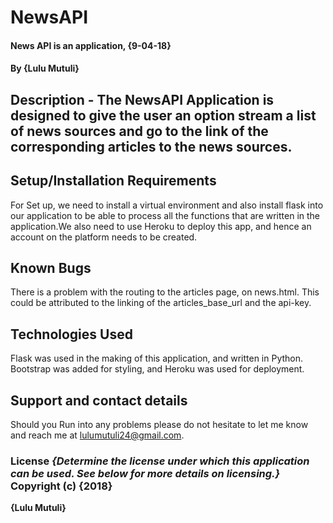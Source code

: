   # NewsAPI

  #### News API is an application, {9-04-18}
  #### By **{Lulu Mutuli}**
  ## Description - The NewsAPI Application is designed to give the user an option stream a list of news sources and go to the link of the corresponding articles to the news sources.  

  ## Setup/Installation Requirements
  For Set up, we need to install a virtual environment and also install flask into our application to be able to process all the functions that are written in the application.We also need to use Heroku to deploy this app, and hence an account on the platform needs to be created.

  ## Known Bugs
  There is a problem with the routing to the articles page, on news.html. This could be attributed to the linking of the articles_base_url and the api-key.

  ## Technologies Used
  Flask was used in the making of this application, and written in Python. Bootstrap was added for styling, and Heroku was used for deployment.

  ## Support and contact details
  Should you Run into any problems please do not hesitate to let me know and reach me at lulumutuli24@gmail.com.

   ### License *{Determine the license under which this application can be used.  See below for more details on licensing.}* Copyright (c) {2018}
   **{Lulu Mutuli}**
